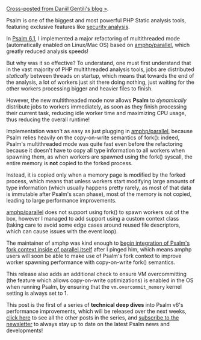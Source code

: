<!--
  title: Psalm v6 Deep Dive: Copy-on-Write + dynamic task dispatching
  date: 2025-05-11
  author: Daniil Gentili
-->

[Cross-posted from Daniil Gentili's blog &raquo;](https://blog.daniil.it/2025/05/11/psalm-v6-deep-dive-copy-on-write-dynamic-task-dispatching/).

Psalm is one of the biggest and most powerful PHP Static analysis tools, featuring exclusive features like [security analysis](https://psalm.dev/docs/security_analysis/).  

In [Psalm 6.1](https://github.com/vimeo/psalm/releases/tag/6.1.0), I implemented a major refactoring of multithreaded mode (automatically enabled on Linux/Mac OS) based on [amphp/parallel](https://github.com/amphp/parallel), which greatly reduced analysis speeds!  

But why was it so effective? To understand, one must first understand that in the vast majority of PHP multithreaded analysis tools, jobs are distributed *statically* between threads on startup, which means that towards the end of the analysis, a lot of workers just sit there doing nothing, just waiting for the other workers processing bigger and heavier files to finish.  

However, the new multithreaded mode now allows **Psalm** to *dynamically* distribute jobs to workers immediately, as soon as they finish processing their current task, reducing idle worker time and maximizing CPU usage, thus reducing the overall runtime!  

Implementation wasn't as easy as just plugging in [amphp/parallel](https://github.com/amphp/parallel), because Psalm relies heavily on the copy-on-write semantics of fork(): indeed, Psalm's multithreaded mode was quite fast even before the refactoring because it doesn't have to copy all type information to all workers when spawning them, as when workers are spawned using the fork() syscall, the entire memory is **not** copied to the forked process.  

Instead, it is copied only when a memory page is modified by the forked process, which means that unless workers start modifying large amounts of type information (which usually happens pretty rarely, as most of that data is immutable after Psalm's scan phase), most of the memory is not copied, leading to large performance improvements.  

[amphp/parallel](https://github.com/amphp/parallel) does not support using fork() to spawn workers out of the box, however I managed to add support using a custom context class (taking care to avoid some edge cases around reused file descriptors, which can cause issues with the event loop).  

The maintainer of amphp was kind enough to [begin integration of Psalm's fork context inside of parallel itself](https://github.com/amphp/parallel/pull/212) after I pinged him, which means amphp users will soon be able to make use of Psalm's fork context to improve worker spawning performance with copy-on-write fork() semantics.  

This release also adds an additional check to ensure VM overcommitting (the feature which allows copy-on-write optimizations) is enabled in the OS when running Psalm, by ensuring that the `vm.overcommit_memory` kernel setting is always set to 1.  

This post is the first of a series of **technical deep dives** into Psalm v6's performance improvements, which will be released over the next weeks, [click here](https://blog.daniil.it/category/psalm/deep-dive-psalm-v6/) to see all the other posts in the series, and [subscribe to the newsletter](https://blog.daniil.it/newsletter/) to always stay up to date on the latest Psalm news and developments!  
